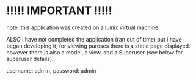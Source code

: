 # !!!!! IMPORTANT !!!!!

note: this application was created on a luinix virtual machine.

ALSO i have not completed the application (ran out of time) but i have began developing it, for viewing puroses there is a static page displayed. 
however there is also a model, a view, and a Superuser (see below for superuser details).

username: admin,
password: admin



